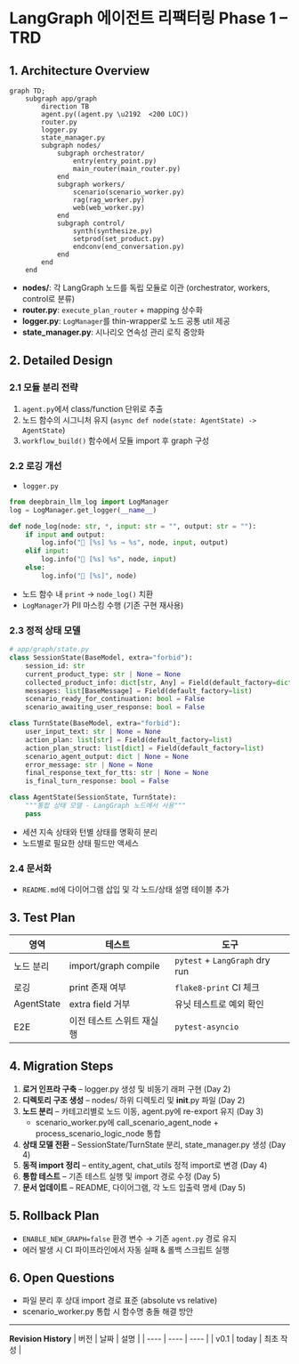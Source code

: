 # LangGraph 에이전트 리팩터링 Phase 1 – TRD

## 1. Architecture Overview
```mermaid
graph TD;
    subgraph app/graph
        direction TB
        agent.py((agent.py \u2192  <200 LOC))
        router.py
        logger.py
        state_manager.py
        subgraph nodes/
            subgraph orchestrator/
                entry(entry_point.py)
                main_router(main_router.py)
            end
            subgraph workers/
                scenario(scenario_worker.py)
                rag(rag_worker.py)
                web(web_worker.py)
            end
            subgraph control/
                synth(synthesize.py)
                setprod(set_product.py)
                endconv(end_conversation.py)
            end
        end
    end
```

- **nodes/**: 각 LangGraph 노드를 독립 모듈로 이관 (orchestrator, workers, control로 분류)
- **router.py**: `execute_plan_router` + mapping 상수화
- **logger.py**: `LogManager`를 thin-wrapper로 노드 공통 util 제공
- **state_manager.py**: 시나리오 연속성 관리 로직 중앙화

## 2. Detailed Design
### 2.1 모듈 분리 전략
1. `agent.py`에서 class/function 단위로 추출
2. 노드 함수의 시그니처 유지 (`async def node(state: AgentState) -> AgentState`)
3. `workflow_build()` 함수에서 모듈 import 후 graph 구성

### 2.2 로깅 개선
- `logger.py`
```python
from deepbrain_llm_log import LogManager
log = LogManager.get_logger(__name__)

def node_log(node: str, *, input: str = "", output: str = ""):
    if input and output:
        log.info("🔄 [%s] %s → %s", node, input, output)
    elif input:
        log.info("🔄 [%s] %s", node, input)
    else:
        log.info("🔄 [%s]", node)
```
- 노드 함수 내 `print` → `node_log()` 치환
- `LogManager`가 PII 마스킹 수행 (기존 구현 재사용)

### 2.3 정적 상태 모델
```python
# app/graph/state.py
class SessionState(BaseModel, extra="forbid"):
    session_id: str
    current_product_type: str | None = None
    collected_product_info: dict[str, Any] = Field(default_factory=dict)
    messages: list[BaseMessage] = Field(default_factory=list)
    scenario_ready_for_continuation: bool = False
    scenario_awaiting_user_response: bool = False

class TurnState(BaseModel, extra="forbid"):
    user_input_text: str | None = None
    action_plan: list[str] = Field(default_factory=list)
    action_plan_struct: list[dict] = Field(default_factory=list)
    scenario_agent_output: dict | None = None
    error_message: str | None = None
    final_response_text_for_tts: str | None = None
    is_final_turn_response: bool = False

class AgentState(SessionState, TurnState):
    """통합 상태 모델 - LangGraph 노드에서 사용"""
    pass
```
- 세션 지속 상태와 턴별 상태를 명확히 분리
- 노드별로 필요한 상태 필드만 액세스

### 2.4 문서화
- `README.md`에 다이어그램 삽입 및 각 노드/상태 설명 테이블 추가

## 3. Test Plan
| 영역 | 테스트 | 도구 |
| ---- | ------ | ---- |
| 노드 분리 | import/graph compile | `pytest` + `LangGraph` dry run |
| 로깅 | print 존재 여부 | `flake8-print` CI 체크 |
| AgentState | extra field 거부 | 유닛 테스트로 예외 확인 |
| E2E | 이전 테스트 스위트 재실행 | `pytest-asyncio` |

## 4. Migration Steps
1. **로거 인프라 구축** – logger.py 생성 및 비동기 래퍼 구현 (Day 2)
2. **디렉토리 구조 생성** – nodes/ 하위 디렉토리 및 __init__.py 파일 (Day 2)
3. **노드 분리** – 카테고리별로 노드 이동, agent.py에 re-export 유지 (Day 3)
   - scenario_worker.py에 call_scenario_agent_node + process_scenario_logic_node 통합
4. **상태 모델 전환** – SessionState/TurnState 분리, state_manager.py 생성 (Day 4)
5. **동적 import 정리** – entity_agent, chat_utils 정적 import로 변경 (Day 4)
6. **통합 테스트** – 기존 테스트 실행 및 import 경로 수정 (Day 5)
7. **문서 업데이트** – README, 다이어그램, 각 노드 입출력 명세 (Day 5)

## 5. Rollback Plan
- `ENABLE_NEW_GRAPH=false` 환경 변수 → 기존 `agent.py` 경로 유지
- 에러 발생 시 CI 파이프라인에서 자동 실패 & 롤백 스크립트 실행

## 6. Open Questions
- 파일 분리 후 상대 import 경로 표준 (absolute vs relative)
- scenario_worker.py 통합 시 함수명 충돌 해결 방안

---
**Revision History**
| 버전 | 날짜 | 설명 |
| ---- | ---- | ---- |
| v0.1 | today | 최초 작성 |
